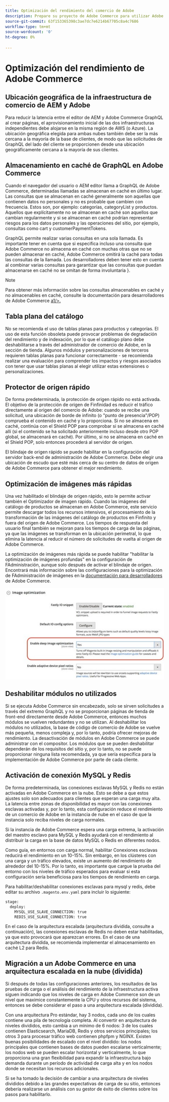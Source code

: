 ```yaml
---
title: Optimización del rendimiento del comercio de Adobe
description: Prepare su proyecto de Adobe Commerce para utilizar Adobe Experience Manager como CMS cambiando algunos ajustes predeterminados.
source-git-commit: 63f153365398c3ae7dc7e6214b67705c8a4c7686
workflow-type: tm+mt
source-wordcount: '0'
ht-degree: 0%

---
```



# Optimización del rendimiento de Adobe Commerce

## Ubicación geográfica de la infraestructura de comercio de AEM y Adobe

Para reducir la latencia entre el editor de AEM y Adobe Commerce GraphQL al crear páginas, el aprovisionamiento inicial de las dos infraestructuras independientes debe alojarse en la misma región de AWS (o Azure). La ubicación geográfica elegida para ambas nubes también debe ser la más cercana a la mayoría de la base de clientes, de modo que las solicitudes de GraphQL del lado del cliente se proporcionen desde una ubicación geográficamente cercana a la mayoría de sus clientes.

## Almacenamiento en caché de GraphQL en Adobe Commerce

Cuando el navegador del usuario o AEM editor llama a GraphQL de Adobe Commerce, determinadas llamadas se almacenan en caché
en último lugar. Las consultas que se almacenan en caché generalmente son aquellas que contienen datos no personales y no es probable que cambien con frecuencia. Estos son, por ejemplo: categorías, categoryList y productos. Aquellos que explícitamente no se almacenan en caché son aquellos que cambian regularmente y si se almacenan en caché podrían representar riesgos para los datos personales y las operaciones del sitio, por ejemplo, consultas como cart y customerPaymentTokens.

GraphQL permite realizar varias consultas en una sola llamada. Es importante tener en cuenta que si especifica incluso una consulta que Adobe Commerce no almacena en caché con muchas otras que no se pueden almacenar en caché, Adobe Commerce omitirá la caché para todas las consultas de la llamada. Los desarrolladores deben tener esto en cuenta al combinar varias consultas para garantizar que las consultas que puedan almacenarse en caché no se omitan de forma involuntaria }.

>[!NOTE]
>
> Para obtener más información sobre las consultas almacenables en caché y no almacenables en caché, consulte la documentación para desarrolladores de Adobe Commerce [a1/>.](https://devdocs.magento.com/guides/v2.4/graphql/caching.html)

## Tabla plana del catálogo

No se recomienda el uso de tablas planas para productos y categorías. El uso de esta función obsoleta puede provocar problemas de degradación del rendimiento y de indexación, por lo que el catálogo plano debe deshabilitarse a través del administrador de comercio de Adobe, en la sección de tienda. Algunos módulos y personalizaciones de terceros requieren tablas planas para funcionar correctamente - se recomienda realizar una evaluación para comprender los impactos y riesgos asociados con tener que usar tablas planas al elegir utilizar estas extensiones o personalizaciones.

## Protector de origen rápido

De forma predeterminada, la protección de origen rápido no está activada. El objetivo de la protección de origen de Finfinidad es reducir el tráfico directamente al origen del comercio de Adobe: cuando se recibe una solicitud, una ubicación de borde de infinito (o &quot;punto de presencia&quot;/POP) comprueba el contenido en caché y lo proporciona. Si no se almacena en caché, continúa con el Shield POP para comprobar si se almacena en caché allí (si el contenido se ha solicitado anteriormente incluso desde otro POP global, se almacenará en caché). Por último, si no se almacena en caché en el Shield POP, solo entonces procederá al servidor de origen.

El blindaje de origen rápido se puede habilitar en la configuración del servidor back-end de administración de Adobe Commerce. Debe elegir una ubicación de escudo que esté más cerca de su centro de datos de origen de Adobe Commerce para obtener el mejor rendimiento.

## Optimización de imágenes más rápidas

Una vez habilitado el blindaje de origen rápido, esto le permite activar también el Optimizador de imagen rápido. Cuando las imágenes del catálogo de productos se almacenan en Adobe Commerce, este servicio permite descargar todos los recursos intensivos, el procesamiento de la transformación de las imágenes del catálogo de productos en Finfinito y fuera del origen de Adobe Commerce. Los tiempos de respuesta del usuario final también se mejoran para los tiempos de carga de las páginas, ya que las imágenes se transforman en la ubicación perimetral, lo que elimina la latencia al reducir el número de solicitudes de vuelta al origen de Adobe Commerce.

La optimización de imágenes más rápida se puede habilitar &quot;habilitar la optimización de imágenes profundas&quot; en la configuración de FAdministración, aunque solo después de activar el blindaje de origen. Encontrará más información sobre las configuraciones para la optimización de FAdministración de imágenes en la [documentación para desarrolladores](https://devdocs.magento.com/cloud/cdn/fastly-image-optimization.html) de Adobe Commerce.

![Captura de pantalla de los ajustes de optimización de imágenes de Adobe Commerce Admin](../assets/commerce-at-scale/image-optimization.svg)

## Deshabilitar módulos no utilizados

Si se ejecuta Adobe Commerce sin encabezado, solo se sirven solicitudes a través del extremo GraphQL y no se proporcionan páginas de tienda de front-end directamente desde Adobe Commerce, entonces muchos módulos se vuelven redundantes y no se utilizan. Al deshabilitar los módulos no utilizados, la base de código de comercio de Adobe se vuelve más pequeña, menos compleja y, por lo tanto, podría ofrecer mejoras de rendimiento. La desactivación de módulos en Adobe Commerce se puede administrar con el compositor. Los módulos que se pueden deshabilitar dependerán de los requisitos del sitio y, por lo tanto, no se puede proporcionar ninguna lista recomendada, ya que sería específica para la implementación de Adobe Commerce por parte de cada cliente.

## Activación de conexión MySQL y Redis

De forma predeterminada, las conexiones esclavas MySQL y Redis no están activadas en Adobe Commerce en la nube. Esto se debe a que estos ajustes solo son adecuados para clientes que esperan una carga muy alta. La latencia entre zonas de disponibilidad es mayor con las conexiones esclavas activadas y, por lo tanto, esta configuración reduce el rendimiento de un comercio de Adobe en la instancia de nube en el caso de que la instancia solo reciba niveles de carga normales.

Si la instancia de Adobe Commerce espera una carga extrema, la activación del maestro esclavo para MySQL y Redis ayudará con el rendimiento al distribuir la carga en la base de datos MySQL o Redis en diferentes nodos.

Como guía, en entornos con carga normal, habilitar Conexiones esclavas reducirá el rendimiento en un 10-15%. Sin embargo, en los clústeres con una carga y un tráfico elevados, existe un aumento del rendimiento de alrededor del 10-15%. Por lo tanto, es importante que cargue la prueba del entorno con los niveles de tráfico esperados para evaluar si esta configuración sería beneficiosa para los tiempos de rendimiento en carga.

Para habilitar/deshabilitar conexiones esclavas para mysql y redis, debe editar su archivo `.magento.env.yaml` para incluir lo siguiente:

```
stage:
  deploy:
    MYSQL_USE_SLAVE_CONNECTION: true
    REDIS_USE_SLAVE_CONNECTION: true
```

En el caso de la arquitectura escalada (arquitectura dividida, consulte a continuación), las conexiones esclavas de Redis no deben estar habilitadas, ya que esto provocará que aparezcan errores. En el caso de una arquitectura dividida, se recomienda implementar el almacenamiento en caché L2 para Redis.

## Migración a un Adobe Commerce en una arquitectura escalada en la nube (dividida)

Si después de todas las configuraciones anteriores, los resultados de las pruebas de carga o el análisis del rendimiento de la infraestructura activa siguen indicando que los niveles de carga en Adobe Commerce son de un nivel que maximice constantemente la CPU y otros recursos del sistema, entonces se debe considerar el paso a una arquitectura escalada (dividida).

Con una arquitectura Pro estándar, hay 3 nodos, cada uno de los cuales contiene una pila de tecnología completa. Al convertir en arquitectura de niveles divididos, esto cambia a un mínimo de 6 nodos: 3 de los cuales contienen Elasticsearch, MariaDB, Redis y otros servicios principales; los otros 3 para procesar tráfico web contienen phpfpm y NGINX. Existen buenas posibilidades de escalado con el nivel dividido: los nodos principales que contienen bases de datos pueden escalarse verticalmente; los nodos web se pueden escalar horizontal y verticalmente, lo que proporciona una gran flexibilidad para expandir la infraestructura bajo demanda durante un período de actividad de carga alta y en los nodos donde se necesitan los recursos adicionales.

Si se ha tomado la decisión de cambiar a una arquitectura de niveles divididos debido a las grandes expectativas de carga de su sitio, entonces debería realizarse un análisis con su gestor de éxito de clientes sobre los pasos para habilitarlo.